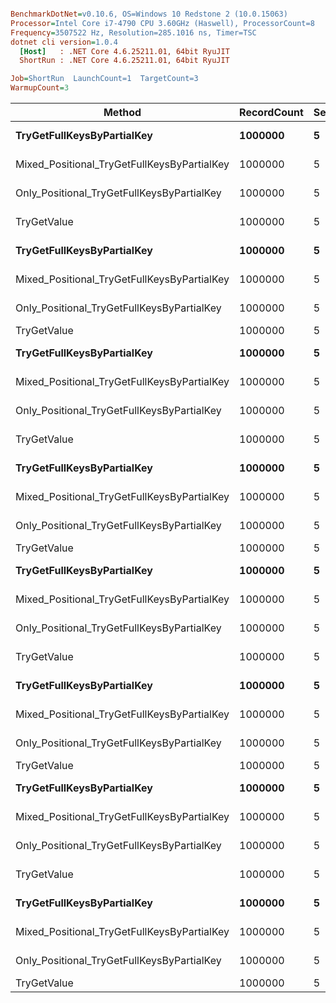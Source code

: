 ``` ini

BenchmarkDotNet=v0.10.6, OS=Windows 10 Redstone 2 (10.0.15063)
Processor=Intel Core i7-4790 CPU 3.60GHz (Haswell), ProcessorCount=8
Frequency=3507522 Hz, Resolution=285.1016 ns, Timer=TSC
dotnet cli version=1.0.4
  [Host]   : .NET Core 4.6.25211.01, 64bit RyuJIT
  ShortRun : .NET Core 4.6.25211.01, 64bit RyuJIT

Job=ShortRun  LaunchCount=1  TargetCount=3  
WarmupCount=3  

```
 |                                      Method | RecordCount | SearchCount | KeySize |                        Strategy | SubKeyEqualityByRef | KeyEqualityByRef |         Mean |         Error |        StdDev |   Scaled | ScaledSD |   Gen 0 |  Gen 1 | Allocated |
 |-------------------------------------------- |------------ |------------ |-------- |-------------------------------- |-------------------- |----------------- |-------------:|--------------:|--------------:|---------:|---------:|--------:|-------:|----------:|
 |                  **TryGetFullKeysByPartialKey** |     **1000000** |           **5** |      **10** | **OptimizedForNonPositionalSearch** |               **False** |            **False** |  **14,480.2 ns** |  **1,971.572 ns** |   **111.3975 ns** |     **1.55** |     **0.01** |  **1.3428** |      **-** |    **5640 B** |
 | Mixed_Positional_TryGetFullKeysByPartialKey |     1000000 |           5 |      10 | OptimizedForNonPositionalSearch |               False |            False |  34,417.0 ns |  4,406.637 ns |   248.9832 ns |     3.68 |     0.03 |  2.2583 |      - |    9680 B |
 |  Only_Positional_TryGetFullKeysByPartialKey |     1000000 |           5 |      10 | OptimizedForNonPositionalSearch |               False |            False |  57,832.3 ns |  6,321.203 ns |   357.1597 ns |     6.19 |     0.04 |  3.0518 |      - |   12840 B |
 |                                 TryGetValue |     1000000 |           5 |      10 | OptimizedForNonPositionalSearch |               False |            False |   9,345.9 ns |    893.357 ns |    50.4764 ns |     1.00 |     0.00 |  1.0071 |      - |    4240 B |
 |                  **TryGetFullKeysByPartialKey** |     **1000000** |           **5** |      **10** | **OptimizedForNonPositionalSearch** |               **False** |             **True** |  **16,346.2 ns** |  **3,064.952 ns** |   **173.1754 ns** |   **101.49** |     **0.91** |  **1.3428** |      **-** |    **5640 B** |
 | Mixed_Positional_TryGetFullKeysByPartialKey |     1000000 |           5 |      10 | OptimizedForNonPositionalSearch |               False |             True |  35,896.9 ns |  2,628.911 ns |   148.5384 ns |   222.88 |     0.89 |  2.2583 |      - |    9680 B |
 |  Only_Positional_TryGetFullKeysByPartialKey |     1000000 |           5 |      10 | OptimizedForNonPositionalSearch |               False |             True |  57,577.3 ns |  3,697.690 ns |   208.9264 ns |   357.50 |     1.31 |  3.0518 |      - |   12840 B |
 |                                 TryGetValue |     1000000 |           5 |      10 | OptimizedForNonPositionalSearch |               False |             True |     161.1 ns |      7.577 ns |     0.4281 ns |     1.00 |     0.00 |  0.0093 |      - |      40 B |
 |                  **TryGetFullKeysByPartialKey** |     **1000000** |           **5** |      **10** | **OptimizedForNonPositionalSearch** |                **True** |            **False** |   **5,728.9 ns** |    **272.503 ns** |    **15.3969 ns** |     **0.61** |     **0.00** |  **0.4730** | **0.4730** |    **2000 B** |
 | Mixed_Positional_TryGetFullKeysByPartialKey |     1000000 |           5 |      10 | OptimizedForNonPositionalSearch |                True |            False |  11,978.2 ns |    248.914 ns |    14.0641 ns |     1.28 |     0.00 |  1.2665 |      - |    5320 B |
 |  Only_Positional_TryGetFullKeysByPartialKey |     1000000 |           5 |      10 | OptimizedForNonPositionalSearch |                True |            False |  15,574.8 ns |    767.780 ns |    43.3810 ns |     1.67 |     0.00 |  2.0447 | 2.0447 |    8640 B |
 |                                 TryGetValue |     1000000 |           5 |      10 | OptimizedForNonPositionalSearch |                True |            False |   9,338.7 ns |    372.204 ns |    21.0302 ns |     1.00 |     0.00 |  1.0071 |      - |    4240 B |
 |                  **TryGetFullKeysByPartialKey** |     **1000000** |           **5** |      **10** | **OptimizedForNonPositionalSearch** |                **True** |             **True** |   **6,341.3 ns** |    **361.822 ns** |    **20.4436 ns** |    **35.83** |     **0.17** |  **0.4730** |      **-** |    **2000 B** |
 | Mixed_Positional_TryGetFullKeysByPartialKey |     1000000 |           5 |      10 | OptimizedForNonPositionalSearch |                True |             True |  11,989.6 ns |    619.425 ns |    34.9987 ns |    67.75 |     0.31 |  1.2665 |      - |    5320 B |
 |  Only_Positional_TryGetFullKeysByPartialKey |     1000000 |           5 |      10 | OptimizedForNonPositionalSearch |                True |             True |  15,812.0 ns |  2,810.811 ns |   158.8160 ns |    89.35 |     0.81 |  2.0447 |      - |    8640 B |
 |                                 TryGetValue |     1000000 |           5 |      10 | OptimizedForNonPositionalSearch |                True |             True |     177.0 ns |     14.899 ns |     0.8418 ns |     1.00 |     0.00 |  0.0093 |      - |      40 B |
 |                  **TryGetFullKeysByPartialKey** |     **1000000** |           **5** |      **10** |    **OptimizedForPositionalSearch** |               **False** |            **False** | **179,004.7 ns** | **22,884.358 ns** | **1,293.0086 ns** |    **19.22** |     **0.11** | **26.1230** |      **-** |  **110320 B** |
 | Mixed_Positional_TryGetFullKeysByPartialKey |     1000000 |           5 |      10 |    OptimizedForPositionalSearch |               False |            False |  94,957.4 ns |  1,542.569 ns |    87.1580 ns |    10.19 |     0.01 | 14.7705 |      - |   62264 B |
 |  Only_Positional_TryGetFullKeysByPartialKey |     1000000 |           5 |      10 |    OptimizedForPositionalSearch |               False |            False |  15,341.6 ns |  8,701.864 ns |   491.6715 ns |     1.65 |     0.04 |  2.0142 |      - |    8480 B |
 |                                 TryGetValue |     1000000 |           5 |      10 |    OptimizedForPositionalSearch |               False |            False |   9,314.2 ns |     72.662 ns |     4.1055 ns |     1.00 |     0.00 |  1.0071 |      - |    4240 B |
 |                  **TryGetFullKeysByPartialKey** |     **1000000** |           **5** |      **10** |    **OptimizedForPositionalSearch** |               **False** |             **True** | **160,686.7 ns** |  **5,027.945 ns** |   **284.0882 ns** | **1,076.56** |     **1.61** | **25.8789** |      **-** |  **109144 B** |
 | Mixed_Positional_TryGetFullKeysByPartialKey |     1000000 |           5 |      10 |    OptimizedForPositionalSearch |               False |             True |  95,462.5 ns |  1,103.021 ns |    62.3227 ns |   639.57 |     0.42 | 15.1367 |      - |   63872 B |
 |  Only_Positional_TryGetFullKeysByPartialKey |     1000000 |           5 |      10 |    OptimizedForPositionalSearch |               False |             True |  14,120.2 ns |  1,156.881 ns |    65.3659 ns |    94.60 |     0.36 |  2.0142 |      - |    8480 B |
 |                                 TryGetValue |     1000000 |           5 |      10 |    OptimizedForPositionalSearch |               False |             True |     149.3 ns |      1.210 ns |     0.0684 ns |     1.00 |     0.00 |  0.0093 |      - |      40 B |
 |                  **TryGetFullKeysByPartialKey** |     **1000000** |           **5** |      **10** |    **OptimizedForPositionalSearch** |                **True** |            **False** |  **26,623.0 ns** |    **392.368 ns** |    **22.1695 ns** |     **3.05** |     **0.00** |  **7.1106** |      **-** |   **29840 B** |
 | Mixed_Positional_TryGetFullKeysByPartialKey |     1000000 |           5 |      10 |    OptimizedForPositionalSearch |                True |            False |  19,799.2 ns |    235.910 ns |    13.3293 ns |     2.27 |     0.00 |  4.5776 |      - |   19320 B |
 |  Only_Positional_TryGetFullKeysByPartialKey |     1000000 |           5 |      10 |    OptimizedForPositionalSearch |                True |            False |   9,533.6 ns |     60.896 ns |     3.4407 ns |     1.09 |     0.00 |  1.4191 |      - |    5960 B |
 |                                 TryGetValue |     1000000 |           5 |      10 |    OptimizedForPositionalSearch |                True |            False |   8,735.1 ns |    100.018 ns |     5.6512 ns |     1.00 |     0.00 |  1.0071 |      - |    4240 B |
 |                  **TryGetFullKeysByPartialKey** |     **1000000** |           **5** |      **10** |    **OptimizedForPositionalSearch** |                **True** |             **True** |  **26,502.2 ns** |    **318.401 ns** |    **17.9902 ns** |   **158.32** |     **0.11** |  **6.6833** | **6.6833** |   **28160 B** |
 | Mixed_Positional_TryGetFullKeysByPartialKey |     1000000 |           5 |      10 |    OptimizedForPositionalSearch |                True |             True |  19,786.1 ns |    310.994 ns |    17.5717 ns |   118.20 |     0.10 |  4.4250 | 4.4250 |   18600 B |
 |  Only_Positional_TryGetFullKeysByPartialKey |     1000000 |           5 |      10 |    OptimizedForPositionalSearch |                True |             True |   9,577.7 ns |     74.298 ns |     4.1980 ns |    57.21 |     0.03 |  1.4191 |      - |    5960 B |
 |                                 TryGetValue |     1000000 |           5 |      10 |    OptimizedForPositionalSearch |                True |             True |     167.4 ns |      1.533 ns |     0.0866 ns |     1.00 |     0.00 |  0.0093 | 0.0093 |      40 B |
